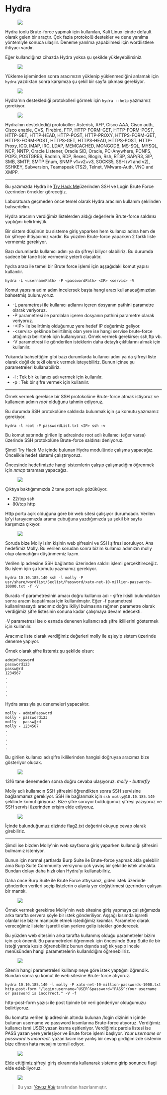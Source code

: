 # Hydra


<figure><img src="assets/hydra/hydra-logo.svg"></figure>

Hydra toolu Brute-force yapmak için kullanılan, Kali Linux içinde default olarak gelen bir araçtır. Çok fazla protokolü destekler ve dene yanılma yöntemiyle sonuca ulaşılır. Deneme yanılma yapabilmesi için wordlistlere ihtiyacı vardır.

Eğer kullandığınız cihazda Hydra yoksa şu şekilde yükleyebilirsiniz.

<figure><img src="assets/hydra/install.png"></figure>

Yükleme işleminden sonra aracımızın yüklenip yüklenmediğini anlamak için ```hydra``` yazdıktan sonra karşımıza şu şekil bir sayfa çıkması gerekiyor.

<figure><img src="assets/hydra/hydraHelp.png"></figure>


Hydra'nın desteklediği protokolleri görmek için ```hydra --help``` yazmamız gerekiyor.

<figure><img src="assets/hydra/hydraSupport.png"></figure>

Hydra‘nın desteklediği protokoller: Asterisk, AFP, Cisco AAA, Cisco auth, Cisco enable, CVS, Firebird, FTP, HTTP-FORM-GET, HTTP-FORM-POST, HTTP-GET, HTTP-HEAD, HTTP-POST, HTTP-PROXY, HTTPS-FORM-GET, HTTPS-FORM-POST, HTTPS-GET, HTTPS-HEAD, HTTPS-POST, HTTP-Proxy, ICQ, IMAP, IRC, LDAP, MEMCACHED, MONGODB, MS-SQL, MYSQL, NCP, NNTP, Oracle Listener, Oracle SID, Oracle, PC-Anywhere, PCNFS, POP3, POSTGRES, Radmin, RDP, Rexec, Rlogin, Rsh, RTSP, SAP/R3, SIP, SMB, SMTP, SMTP Enum, SNMP v1+v2+v3, SOCKS5, SSH (v1 and v2), SSHKEY, Subversion, Teamspeak (TS2), Telnet, VMware-Auth, VNC and XMPP.

---

Bu yazımızda Hydra ile <a href="https://tryhackme.com/r/room/hydra">Try Hack Me</a>üzerinden SSH ve Login Brute Force üzerinden örnekler göreceğiz.

Laboratuara geçmeden önce temel olarak Hydra aracının kullanım şeklinden bahsedelim.

Hydra aracının verdiğimiz listelerden aldığı değerlerle Brute-force saldırısı yaptığını belirtmiştik.

Bir sistem düşünün bu sisteme giriş yaparken hem kullanıcı adına hem de bir şifreye ihtiyacımız vardır. Bu yüzden Brute-force yaparken 2 farklı liste vermemiz gerekiyor.

Bazı durumlarda kullanıcı adını ya da şifreyi biliyor olabiliriz. Bu durumda sadece bir tane liste vermemiz yeterli olacaktır.

hydra aracı ile temel bir Brute force işlemi için aşşağıdaki komut yapısı kullanılır.
 ```
 hydra -L <usernamePath> -P <passwordPath> <IP> <servis> -V
  ```
Komut yapısını adım adım incelersek başta hangi aracı kullanacağımızdan bahsetmiş bulunuyoruz.

- -L parametresi ile kullanıcı adlarını içeren dosyanın pathini parametre olarak veriyoruz.
- -P parametresi ile parolaları içeren dosyanın pathini parametre olarak veriyoruz.
- -\<IP> ile belirtlmiş olduğumuz yere hedef IP değerimiz geliyor.
- -\<servis> şeklinde belirtilmiş olan yere ise hangi servise brute-force attığımızı belirtmek için kullanıyoruz. Örnek vermek gerekirse: ssh,ftp vb.
- -V parametresi ile gönderilen isteklerin daha detaylı çıkltılarını almak için kullanılır.

Yukarıda bahsettiğim gibi bazı durumlarda kullanıcı adını ya da şifreyi liste olarak değil de tekil olarak vermek isteyebiliriz. Bunun içinse şu parametreleri kullanabiliriz.

- -l : Tek bir kullanıcı adı vermek için kullanılır.
- -p : Tek bir şifre vermek için kullanılır.

---
Örnek vermek gerekise bir SSH protokolüne Brute-force atmak istiyoruz ve kullanıcın adının <i>root</i> olduğunu tahmin ediyoruz.

Bu durumda SSH protokolüne saldırıda bulunmak için şu komutu yazmamız gerekiyor.

```
hydra -l root -P passwordList.txt <IP> ssh -v
```

Bu komut satırında girilen Ip adresinde root adlı kullanıcı (eğer varsa) üzerinde SSH protokolüne Brute-force saldırısı deniyoruz.

Şimdi Try Hack Me içinde bulunan Hydra modulünde çalışma yapacağız. Öncelikle hedef sistemi çalıştırıyoruz.

Öncesinde hedefimizde hangi sistemlerin çalışıp çalışmadığını öğrenmek için <i>nmap</i> taraması yapacağız.

<figure><image src="assets/hydra/nmapTarama.png"></figure>

Çıktıya baktığımmızda 2 tane port açık gözüküyor.
- 22/tcp ssh
- 80/tcp http

Http portu açık olduğuna göre bir web sitesi çalışıyor durumdadır. Verilen Ip'yi tarayıcımızda arama çubuğuna yazdığımızda şu şekil bir sayfa karşımıza çıkıyor.

<figure><image src="assets/hydra/hydraWeb.png"></figure>

Soruda bize Molly isim kişinin web şifresini ve SSH  şifresi soruluyor. Ana hedefimiz Molly. Bu verilen sorudan sonra bizim kullanıcı adımızın molly olup olamadığını düşünmemiz lazım.

Verilen Ip adresine SSH bağlantısı üzerinden saldırı işlemi gerçekltireceğiz. Bu işlem için şu komutu yazmamız gerekiyor.

```
hydra 10.10.185.140 ssh -l molly -P usr/share/wordlist/Seclist/Password/xato-net-10-million-passwords-10000.txt -f -V
```
Burada -f parametresinin amacı doğru kullanıcı adı - şifre ikisili bulunduktan sonra aracın kapatılması için kullanılmıştır. Eğer -f parametresi kullanılmasaydı aracımız doğru ikiliyi bulmasına rağmen parametre olarak verdiğimiz şifre listesinin sonuna kadar çalışmaya devam edecekti.

-V parametresi ise o esnada denenen kullanıcı adı şifre ikililerini göstermek için kullanılır.

Aracımız liste olarak verdiğimiz değerleri molly ile eşleyip sistem üzerinde deneme yapıyor.

Örnek olarak şifre listemiz şu şekilde olsun:

```
adminPassword
password123
passw@rd
1234567
.
.
.
.
.
```

Hydra sırasıyla şu denemeleri yapacaktır.

```
molly - adminPassword
molly - password123
molly - passw@rd
molly - 1234567
.
.
.
.
.
```
Bu girilen kullanıcı adı şifre ikililerinden hangisi doğruysa aracımız bize gösteriyor olucak.

<figure><image src="assets/hydra/hydraSSH.png"></figure>


1316 tane denemeden sonra doğru cevaba ulaşıyoruz. 
<i>molly - butterfly</i>

Molly adlı kullanıcın SSH şifresini öğrendikten sonra SSH servisine bağlanmamız gerekiyor. SSH ile bağlanmak için ```ssh molly@10.10.185.140``` şeklinde komut giriyoruz. Bize şifre soruyor bulduğumuz şifreyi yazıyoruz ve SSH servisi üzerinden erişim elde ediyoruz.

<figure><image src="assets/hydra/mollySSHAnswer.png"></figure>

İçinde bulunduğumuz dizinde flag2.txt değerini okuyup cevap olarak girebiliriz.


---

Şimdi ise bizden Molly'nin web sayfasına giriş yaparken kullandığı şifresini bulmamız isteniyor.

Bunun için normal şartlarda Burp Suite ile Brute-force yapmak akla gelebilir ama Burp Suite Community versiyonu çok yavaş bir şekilde istek atmakta. Bundan dolayı daha hızlı olan Hydra'yı kullanabiliriz.

Daha önce Burp Suite ile Brute Force attıysanız, giden istek üzerinde gönderilen verileri seçip listelerin o alanla yer değiştirmesi üzerinden çalışan bir mantık.

<figure><image src="assets/hydra/burpSuite.png"></figure>

Örnek vermek gerekirse Molly'nin web sitesine giriş yapmaya çalıştığımızda arka tarafta servera şöyle bir istek gönderiliyor. Aşşağı kısımda işaretli olanlar ise bizim manipüle etmek istediğimiz kısımlar. Parametre olarak vereceğimiz listeler işaretli olan yerlere gelip istekler gönderecek.

Bu yüzden web sitesinin arka tarafta kullanmış olduğu parametreler bizim için çok önemli. Bu parametreleri öğrenmek için öncesinde Burp Suite ile bir isteği yarıda kesip öğrenebiliriz bunun dışında sağ tık yapıp incele menüsünden hangi parametrelerin kullanıldığını öğrenebiliriz.

<figure><image src="assets/hydra/parametre.png"></figure>

Sitenin hangi parametreleri kullanıp neye göre istek yaptığını öğrendik. Bundan sonra şu komut ile web sitesine Brute-force atıyoruz.

```
hydra 10.10.185.140 -l molly -P xato-net-10-million-passwords-1000.txt http-post-form "/login:username=^USER^&password=^PASS^:Your username or password is incorrect." -V -f
```
http-post-form yazısı ile post tipinde bir veri gönderiyor olduğumuzu belirtiyoruz.

Bu komutta verilen Ip adresinin altında bulunan /login dizininin içinde bulunan username ve password kısımlarına Brute-force atıyoruz. Verdiğimiz kullanıcı ismi USER yazan kısma eşitleniyor. Verdiğimiz parola listesi ise PASS yazan yere yerleşiyor ve Brute force işlemi başlıyor. <i>
Your username or password is incorrect.</i> yazan kısım ise  yanlış bir cevap girdiğimizde sistemin bize dönen hata mesajını temsil ediyor.

<figure><image src="assets/hydra/hydraWebAnwer.png"></figure>


Elde ettiğimiz şifreyi giriş ekranında kullanarak sisteme girip sonuncu flagi elde edebiliyoruz.

<figure><image src="assets/hydra/webFlag.png"></figure>

> Bu yazı [*Yavuz Kuk*](https://www.linkedin.com/in/yavuzkuk/) tarafından hazırlanmıştır.